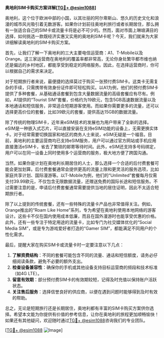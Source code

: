 **奥地利SIM卡购买方案详解[[TG💪+ @esim1088](https://t.me/s/esim1088)]**

奥地利，这个位于欧洲中部的小国，以其壮丽的阿尔卑斯山、悠久的历史文化和浪漫的城市风光吸引着无数游客。如果你计划前往奥地利旅行或者长期居住，那么拥有一张适合自己的SIM卡或流量卡将是必不可少的。然而，面对市面上琳琅满目的选择，如何挑选一款既经济实惠又实用的奥地利SIM卡呢？今天，我们就来为大家详细解读奥地利的SIM卡购买方案。

首先，让我们了解一下奥地利的三大主要电信运营商：A1、T-Mobile以及Orange。这三家运营商在奥地利的覆盖率都非常高，无论你身处繁华都市维也纳还是偏远的乡村地区，都能享受到稳定的网络服务。因此，在选择运营商时，你可以根据自己的需求来决定。

对于短期旅行者来说，最便捷的选择莫过于购买一张预付费SIM卡。这类卡无需复杂的手续，只需携带有效身份证件即可轻松购买。以A1为例，他们的预付费SIM卡提供了多种套餐，从基础通话套餐到包含大量数据流量的高级套餐应有尽有。例如，A1提供的“Tourist SIM”套餐，价格约为19欧元，包含5GB高速数据流量以及本地通话和短信服务，非常适合短期游客使用。而如果你需要更多的流量，还可以选择更高价位的套餐，比如39欧元的套餐，提供高达15GB的数据流量。

除了传统的物理SIM卡，近年来eSIM技术的发展也为用户带来了全新的选择。eSIM是一种嵌入式芯片，可以直接安装在支持eSIM功能的设备上，无需更换实体卡。对于经常需要切换国家和地区的商务人士来说，eSIM无疑是一个福音。目前，奥地利的主要运营商均已支持eSIM服务，用户可以通过官方网站或手机应用直接激活eSIM卡，省去了繁琐的邮寄等待时间。此外，eSIM还支持多号码绑定，用户可以在同一设备上同时使用多个运营商的服务，极大地方便了跨国沟通。

当然，如果你是计划在奥地利长期居住的人士，那么选择一个合适的后付费套餐可能会更加划算。后付费套餐通常会提供更高的流量上限和更灵活的服务选项，比如家庭共享计划、国际漫游等。以T-Mobile为例，他们的“Unlimited”套餐每月仅需支付39.99欧元，不仅包含无限数据流量，还赠送免费的国际长途和短信服务。不过需要注意的是，申请后付费套餐通常需要提供当地的居住证明，因此不太适合短期旅行者。

除了以上提到的传统套餐，还有一些特殊的流量卡产品也非常值得关注。例如，Orange推出的“Roam Like Home”系列，专为希望在奥地利使用本地网络的游客设计。这些卡不仅在国内使用成本低廉，而且在国外漫游时也能享受优惠的价格。此外，还有一些专注于特定用途的流量卡，比如专门为社交媒体优化的“Social Media SIM”，或是专为游戏爱好者打造的“Gamer SIM”，都能满足不同用户的个性化需求。

最后，提醒大家在购买SIM卡或流量卡时一定要注意以下几点：

1. **了解资费结构**：不同的套餐可能包含不同的流量、通话和短信额度，请务必仔细阅读条款，避免不必要的额外支出。
2. **检查设备兼容性**：确保你的手机或其他设备支持目标运营商的频段和技术标准（如4G LTE）。
3. **留意有效期**：部分预付费SIM卡的有效期较短，记得及时充值以保持账户活跃状态。
4. **关注售后服务**：选择信誉良好的供应商，以便在遇到问题时能够得到及时有效的帮助。

总之，无论是短期旅行还是长期居住，奥地利都有丰富的SIM卡购买方案供你选择。希望本文能为你提供有价值的参考信息，让你在奥地利的旅程更加顺畅愉快！如果还有其他疑问，欢迎随时通过[TG💪+ @esim1088](https://t.me/s/esim1088)咨询我们的专业团队。

[[TG💪+ @esim1088](https://t.me/s/esim1088) ![Image](https://i.postimg.cc/4NQfJmqS/Snipaste-2025-05-13-00-14-12.png)]